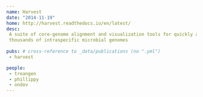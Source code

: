 ```yaml
---
name: Harvest
date: "2014-11-19"
home: http://harvest.readthedocs.io/en/latest/
desc:
 A suite of core-genome alignment and visualization tools for quickly analyzing
 thousands of intraspecific microbial genomes
 
pubs: # cross-reference to _data/publications (no ".yml")
 - harvest

people:
 - treangen
 - phillippy
 - ondov
---
```

